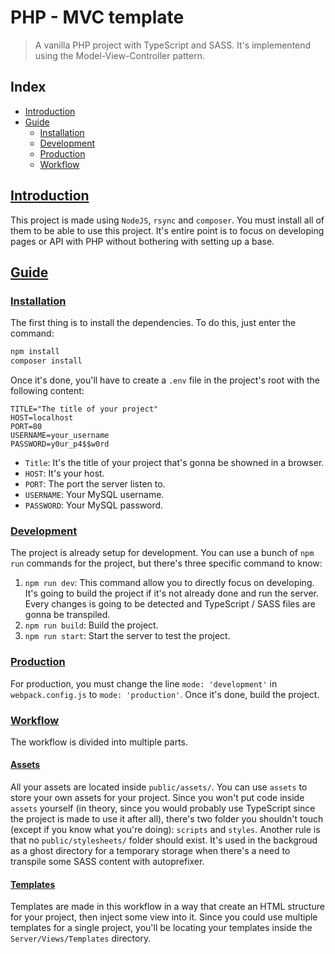 # PHP - MVC template

> A vanilla PHP project with TypeScript and SASS. It's implementend using the Model-View-Controller pattern.

## Index

- [Introduction](#introduction)
- [Guide](#guide)
    - [Installation](#installation)
    - [Development](#development)
    - [Production](#production)
    - [Workflow](#workflow)

## [Introduction](#introduction)

This project is made using `NodeJS`, `rsync` and `composer`. You must install all of them to be able to use this project.
It's entire point is to focus on developing pages or API with PHP without bothering with setting up a base.

## [Guide](#guide)

### [Installation](#installation)

The first thing is to install the dependencies.
To do this, just enter the command:
```bash
npm install
composer install
```
Once it's done, you'll have to create a `.env` file in the project's root with the following content:
```
TITLE="The title of your project"
HOST=localhost
PORT=80
USERNAME=your_username
PASSWORD=y0ur_p4$$w0rd
```

- `Title`: It's the title of your project that's gonna be showned in a browser.
- `HOST`: It's your host.
- `PORT`: The port the server listen to.
- `USERNAME`: Your MySQL username.
- `PASSWORD`: Your MySQL password.

### [Development](#development)

The project is already setup for development.
You can use a bunch of `npm run` commands for the project, but there's three specific command to know:

1. `npm run dev`: This command allow you to directly focus on developing. It's going to build the project if it's not already done and run the server. Every changes is going to be detected and TypeScript / SASS files are gonna be transpiled.
2. `npm run build`: Build the project.
3. `npm run start`: Start the server to test the project.

### [Production](#production)

For production, you must change the line `mode: 'development'` in `webpack.config.js` to `mode: 'production'`.
Once it's done, build the project.

### [Workflow](#workflow)

The workflow is divided into multiple parts.

#### [Assets](#assets)

All your assets are located inside `public/assets/`.
You can use `assets` to store your own assets for your project.
Since you won't put code inside `assets` yourself (in theory, since you would probably use TypeScript since the project is made to use it after all), there's two folder you shouldn't touch (except if you know what you're doing): `scripts` and `styles`.
Another rule is that no `public/stylesheets/` folder should exist. It's used in the backgroud as a ghost directory for a temporary storage when there's a need to transpile some SASS content with autoprefixer.

#### [Templates](#templates)

Templates are made in this workflow in a way that create an HTML structure for your project, then inject some view into it.
Since you could use multiple templates for a single project, you'll be locating your templates inside the `Server/Views/Templates` directory.
